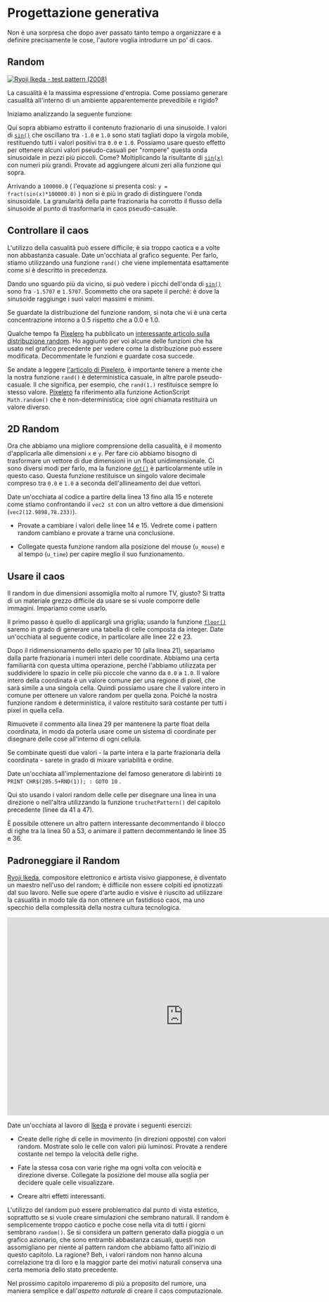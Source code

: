 # Progettazione generativa

Non è una sorpresa che dopo aver passato tanto tempo a organizzare e a definire precisamente le cose, l'autore voglia introdurre un po' di caos.

## Random

[![Ryoji Ikeda - test pattern (2008) ](ryoji-ikeda.jpg) ](http://www.ryojiikeda.com/project/testpattern/#testpattern_live_set)

La casualità è la massima espressione d'entropia. Come possiamo generare casualità all'interno di un ambiente apparentemente prevedibile e rigido?

Iniziamo analizzando la seguente funzione:

<div class="simpleFunction" data="y = fract(sin(x)*1.0);"></div>

Qui sopra abbiamo estratto il contenuto frazionario di una sinusoide. I valori di [```sin()```](../glossary/?search=sin) che oscillano tra ```-1.0``` e ```1.0``` sono stati tagliati dopo la virgola mobile, restituendo tutti i valori positivi tra ```0.0``` e ```1.0```. Possiamo usare questo effetto per ottenere alcuni valori pseudo-casuali per "rompere" questa onda sinusoidale in pezzi più piccoli. Come? Moltiplicando la risultante di  [```sin(x)```](../glossary/?search=sin) con numeri più grandi. Provate ad aggiungere alcuni zeri alla funzione qui sopra.

Arrivando a ```100000.0``` ( l'equazione si presenta così: ```y = fract(sin(x)*100000.0)``` ) non si è più in grado di distinguere l'onda sinusoidale. La granularità della parte frazionaria ha corrotto il flusso della sinusoide al punto di trasformarla in caos pseudo-casuale.

## Controllare il caos

L'utilizzo della casualità può essere difficile; è sia troppo caotica e a volte non abbastanza casuale. Date un'occhiata al grafico seguente. Per farlo, stiamo utilizzando una funzione ```rand()``` che viene implementata esattamente come si è descritto in precedenza.

Dando uno sguardo più da vicino, si può vedere i picchi dell'onda di [```sin()```](../glossary/?search=sin) sono fra ```-1.5707``` e ```1.5707```. Scommetto che ora sapete il perché: è dove la sinusoide raggiunge i suoi valori massimi e minimi.

Se guardate la distribuzione del funzione random, si nota che vi è una certa concentrazione intorno a 0.5 rispetto che a 0.0 e 1.0.

<div class="simpleFunction" data="y = rand(x);
//y = rand(x)*rand(x);
//y = sqrt(rand(x));
//y = pow(rand(x),5.);"></div>

Qualche tempo fa [Pixelero](https://pixelero.wordpress.com) ha pubblicato un [interessante articolo sulla distribuzione random](https://pixelero.wordpress.com/2008/04/24/various-functions-and-various-distributions-with-mathrandom/). Ho aggiunto per voi alcune delle funzioni che ha usato nel grafico precedente per vedere come la distribuzione può essere modificata. Decommentate le funzioni e guardate cosa succede.

Se andate a leggere [l'articolo di Pixelero](https://pixelero.wordpress.com/2008/04/24/various-functions-and-various-distributions-with-mathrandom/), è importante tenere a mente che la nostra funzione ```rand()```  è deterministica casuale, in altre parole pseudo-casuale. Il che significa, per esempio, che ```rand(1.)``` restituisce sempre lo stesso valore. [Pixelero](https://pixelero.wordpress.com/2008/04/24/various-functions-and-various-distributions-with-mathrandom/) fa riferimento alla funzione ActionScript ```Math.random()``` che è non-deterministica; cioè ogni chiamata restituirà un valore diverso.

## 2D Random

Ora che abbiamo una migliore comprensione della casualità, è il momento d'applicarla alle dimensioni ```x``` e ```y```. Per fare ciò abbiamo bisogno di trasformare un vettore di due dimensioni in un float unidimensionale. Ci sono diversi modi per farlo, ma la funzione [```dot()```](../glossary/?search=dot) è particolarmente utile in questo caso. Questa funzione restituisce un singolo valore decimale compreso tra ```0.0``` e ```1.0``` a seconda dell'allineamento dei due vettori.

<div class="codeAndCanvas" data="2d-random.frag"></div>

Date un'occhiata al codice a partire della linea 13 fino alla 15 e noterete come stiamo confrontando il ```vec2 st``` con un altro vettore a due dimensioni (```vec2(12.9898,78.233)```).

* Provate a cambiare i valori delle linee 14 e 15. Vedrete come i pattern random cambiano e provate a trarne una conclusione.

* Collegate questa funzione random alla posizione del mouse (```u_mouse```) e al tempo (```u_time```) per capire meglio il suo funzionamento.

## Usare il caos

Il random in due dimensioni assomiglia molto al rumore TV, giusto? Si tratta di un materiale grezzo difficile da usare se si vuole comporre delle immagini. Impariamo come usarlo.

Il primo passo è quello di applicargli una griglia; usando la funzione [```floor()```](../glossary/?search=floor) saremo in grado di generare una tabella di celle composta da integer. Date un'occhiata al seguente codice, in particolare alle linee 22 e 23.

<div class="codeAndCanvas" data="2d-random-mosaic.frag"></div>

Dopo il ridimensionamento dello spazio per 10 (alla linea 21), separiamo dalla parte frazionaria i numeri interi delle coordinate. Abbiamo una certa familiarità con questa ultima operazione, perché l'abbiamo utilizzata per suddividere lo spazio in celle più piccole che vanno da ```0.0``` a ```1.0```. Il valore intero della coordinata è un valore comune per una regione di pixel, che sarà simile a una singola cella. Quindi possiamo usare che il valore intero in comune per ottenere un valore random per quella zona. Poiché la nostra funzione random è deterministica, il valore restituito sarà costante per tutti i pixel in quella cella.

Rimuovete il commento alla linea 29 per mantenere la parte float della coordinata, in modo da poterla usare come un sistema di coordinate per disegnare delle cose all'interno di ogni cellula.

Se combinate questi due valori - la parte intera e la parte frazionaria della coordinata - sarete in grado di mixare variabilità e ordine.

Date un'occhiata all'implementazione del famoso generatore di labirinti ```10 PRINT CHR$(205.5+RND(1)); : GOTO 10``` .

<div class="codeAndCanvas" data="2d-random-truchet.frag"></div>

Qui sto usando i valori random delle celle per disegnare una linea in una direzione o nell'altra utilizzando la funzione ```truchetPattern()``` del capitolo precedente (linee da 41 a 47).

È possibile ottenere un altro pattern interessante decommentando il blocco di righe tra la linea 50 a 53, o animare il pattern decommentando le linee 35 e 36.

## Padroneggiare il Random

[Ryoji Ikeda](http://www.ryojiikeda.com/), compositore elettronico e artista visivo giapponese, è diventato un maestro nell'uso del random; è difficile non essere colpiti ed ipnotizzati dal suo lavoro. Nelle sue opere d'arte audio e visive è riuscito ad utilizzare la casualità in modo tale da non ottenere un fastidioso caos, ma uno specchio della complessità della nostra cultura tecnologica.

<iframe src="https://player.vimeo.com/video/76813693?title=0&byline=0&portrait=0" width="800" height="450" frameborder="0" webkitallowfullscreen mozallowfullscreen allowfullscreen></iframe>

Date un'occhiata al lavoro di [Ikeda](http://www.ryojiikeda.com/) e provate i seguenti esercizi:

* Create delle righe di celle in movimento (in direzioni opposte) con valori random. Mostrate solo le celle con valori più luminosi. Provate a rendere costante nel tempo la velocità delle righe.

<a href="../edit.php#10/ikeda-00.frag"><canvas id="custom" class="canvas" data-fragment-url="ikeda-00.frag"  width="520px" height="200px"></canvas></a>

* Fate la stessa cosa con varie righe ma ogni volta con velocità e direzione diverse. Collegate la posizione del mouse alla soglia per decidere quale celle visualizzare.

<a href="../edit.php#10/ikeda-03.frag"><canvas id="custom" class="canvas" data-fragment-url="ikeda-03.frag"  width="520px" height="200px"></canvas></a>

* Creare altri effetti interessanti.

<a href="../edit.php#10/ikeda-04.frag"><canvas id="custom" class="canvas" data-fragment-url="ikeda-04.frag"  width="520px" height="200px"></canvas></a>

L'utilizzo del random può essere problematico dal punto di vista estetico, soprattutto se si vuole creare simulazioni che sembrano naturali. Il random è semplicemente troppo caotico e poche cose nella vita di tutti i giorni sembrano ```random()```. Se si considera un pattern generato dalla pioggia o un grafico azionario, che sono entrambi abbastanza casuali, questi non assomigliano per niente al pattern random che abbiamo fatto all'inizio di questo capitolo. La ragione? Beh, i valori random non hanno alcuna correlazione tra di loro e la maggior parte dei motivi naturali conserva una certa memoria dello stato precedente.

Nel prossimo capitolo impareremo di più a proposito del rumore, una maniera semplice e dall'*aspetto naturale* di creare il caos computazionale. 
